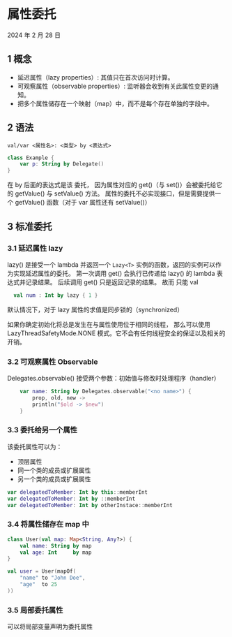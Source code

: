 # 属性委托

2024 年 2 月 28 日

## 1 概念

- 延迟属性（lazy properties）: 其值只在首次访问时计算。
- 可观察属性（observable properties）: 监听器会收到有关此属性变更的通知。
- 把多个属性储存在一个映射（map）中，而不是每个存在单独的字段中。

## 2 语法

`val/var <属性名>: <类型> by <表达式>`

```kotlin
class Example {
    var p: String by Delegate()
}
```

在 by 后面的表达式是该 委托， 因为属性对应的 get()（与 set()）会被委托给它的 getValue() 与 setValue() 方法。 属性的委托不必实现接口，但是需要提供一个 getValue() 函数（对于 var 属性还有 setValue()）

## 3 标准委托

### 3.1 延迟属性 lazy

lazy() 是接受一个 lambda 并返回一个 `Lazy<T>` 实例的函数，返回的实例可以作为实现延迟属性的委托。 第一次调用 get() 会执行已传递给 lazy() 的 lambda 表达式并记录结果。 后续调用 get() 只是返回记录的结果。 故而 只能 val

```kotlin
  val num : Int by lazy { 1 }
```

默认情况下，对于 lazy 属性的求值是同步锁的（synchronized）

如果你确定初始化将总是发生在与属性使用位于相同的线程， 那么可以使用 LazyThreadSafetyMode.NONE 模式。它不会有任何线程安全的保证以及相关的开销。

### 3.2 可观察属性 Observable

Delegates.observable() 接受两个参数：初始值与修改时处理程序（handler）

```kotlin
    var name: String by Delegates.observable("<no name>") {
        prop, old, new ->
        println("$old -> $new")
    }
```

### 3.3 委托给另一个属性

该委托属性可以为：

- 顶层属性
- 同一个类的成员或扩展属性
- 另一个类的成员或扩展属性

```kotlin
var delegatedToMember: Int by this::memberInt
var delegatedToMember: Int by ::memberInt
var delegatedToMember: Int by otherInstace::memberInt
```

### 3.4 将属性储存在 map 中

```kotlin
class User(val map: Map<String, Any?>) {
    val name: String by map
    val age: Int     by map
}

val user = User(mapOf(
    "name" to "John Doe",
    "age"  to 25
))
```

### 3.5 局部委托属性

可以将局部变量声明为委托属性
